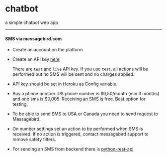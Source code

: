 # chatbot
a simple chatbot web app

---

#### SMS via messagebird.com
* Create an account on the platform
* Create an API key [here](https://dashboard.messagebird.com/app/en/developers/access)

   There are `test` and `live` API key. If you use `test`, all actions will be performed but no SMS will be sent and no charges applied.
   
* API key should be set in Heroku as Config variable.
* Buy a phone number. US phone number is $0,50/month (min 3 months) and one sms is $0,005. Receiving an SMS is free. Best option for testing.
* To be able to send SMS to USA or Canada you need to send request to Messagebird.

* On number settings set an action to be performed when SMS is received.
   If no action is triggered, contact messagebird support to remove safety filters.
* For sending an SMS from backend there is [python-rest-api](https://github.com/messagebird/python-rest-api).
